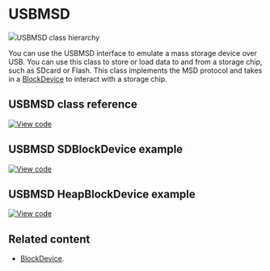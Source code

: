 # USBMSD

<span class="images">![](https://os.mbed.com/docs/mbed-os/v6.13/mbed-os-api-doxy/class_u_s_b_m_s_d.png)<span>USBMSD class hierarchy</span></span>

You can use the USBMSD interface to emulate a mass storage device over USB. You can use this class to store or load data to and from a storage chip, such as SDcard or Flash. This class implements the MSD protocol and takes in a [BlockDevice](blockdevice.html) to interact with a storage chip.

## USBMSD class reference

[![View code](https://www.mbed.com/embed/?type=library)](https://os.mbed.com/docs/mbed-os/v6.13/mbed-os-api-doxy/class_u_s_b_m_s_d.html)

## USBMSD SDBlockDevice example

[![View code](https://www.mbed.com/embed/?url=https://github.com/ARMmbed/mbed-os-snippet-USBMSD_SDBlockDevice/tree/v6.13)](https://github.com/ARMmbed/mbed-os-snippet-USBMSD_SDBlockDevice/blobl/v6.13/main.cpp)

## USBMSD HeapBlockDevice example

[![View code](https://www.mbed.com/embed/?url=https://github.com/ARMmbed/mbed-os-snippet-USBMSD_HeapBlockDevice/tree/v6.13)](https://github.com/ARMmbed/mbed-os-snippet-USBMSD_HeapBlockDevice/blobl/v6.13/main.cpp)

## Related content

- [BlockDevice](blockdevice.html).
